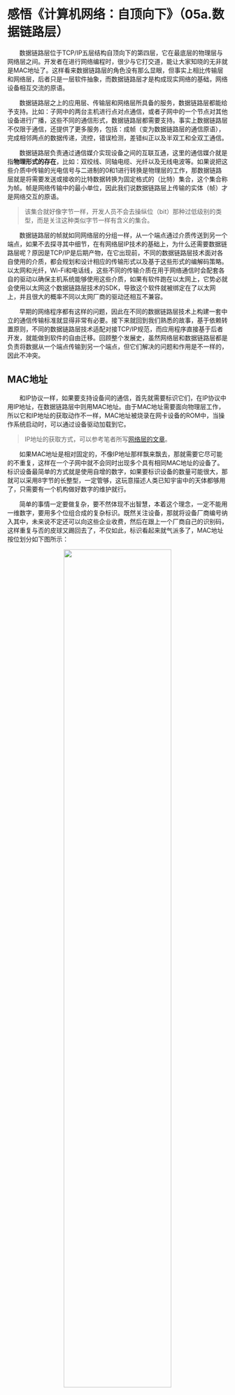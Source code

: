 # 感悟《计算机网络：自顶向下》（05a.数据链路层）

&nbsp;&nbsp;&nbsp;&nbsp;&nbsp;&nbsp;&nbsp;数据链路层位于TCP/IP五层结构自顶向下的第四层，它在最底层的物理层与网络层之间。开发者在进行网络编程时，很少与它打交道，能让大家知晓的无非就是MAC地址了。这样看来数据链路层的角色没有那么显眼，但事实上相比传输层和网络层，后者只是一层软件抽象，而数据链路层才是构成现实网络的基础，网络设备相互交流的原语。

&nbsp;&nbsp;&nbsp;&nbsp;&nbsp;&nbsp;&nbsp;数据链路层之上的应用层、传输层和网络层所具备的服务，数据链路层都能给予支持。比如：子网中的两台主机进行点对点通信，或者子网中的一个节点对其他设备进行广播，这些不同的通信形式，数据链路层都需要支持。事实上数据链路层不仅限于通信，还提供了更多服务，包括：成帧（变为数据链路层的通信原语），完成相邻两点的数据传递，流控，错误检测，差错纠正以及半双工和全双工通信。

&nbsp;&nbsp;&nbsp;&nbsp;&nbsp;&nbsp;&nbsp;数据链路层负责通过通信媒介实现设备之间的互联互通，这里的通信媒介就是指**物理形式的存在**，比如：双绞线、同轴电缆、光纤以及无线电波等。如果说把这些介质中传输的光电信号与二进制的0和1进行转换是物理层的工作，那数据链路层就是将需要发送或接收的比特数据转换为固定格式的（比特）集合，这个集合称为帧。帧是网络传输中的最小单位，因此我们说数据链路层上传输的实体（帧）才是网络交互的原语。

> 该集合就好像字节一样，开发人员不会去操纵位（bit）那种过低级别的类型，而是关注这种类似字节一样有含义的集合。

&nbsp;&nbsp;&nbsp;&nbsp;&nbsp;&nbsp;&nbsp;数据链路层的帧就如同网络层的分组一样，从一个端点通过介质传送到另一个端点，如果不去探寻其中细节，在有网络层IP技术的基础上，为什么还需要数据链路层呢？原因是TCP/IP是后期产物，在它出现前，不同的数据链路层技术面对各自使用的介质，都会规划和设计相应的传输形式以及基于这些形式的编解码策略。以太网和光纤，Wi-Fi和电话线，这些不同的传输介质在用于网络通信时会配套各自的驱动以确保主机系统能够使用这些介质，如果有软件跑在以太网上，它势必就会使用以太网这个数据链路层技术的SDK，导致这个软件就被绑定在了以太网上，并且很大的概率不同以太网厂商的驱动还相互不兼容。

&nbsp;&nbsp;&nbsp;&nbsp;&nbsp;&nbsp;&nbsp;早期的网络程序都有这样的问题，因此在不同的数据链路层技术上构建一套中立的通信传输标准就显得非常有必要。接下来就回到我们熟悉的故事，基于依赖转置原则，不同的数据链路层技术适配对接TCP/IP规范，而应用程序直接基于后者开发，就能做到软件的自由迁移。回顾整个发展史，虽然网络层和数据链路层都是负责将数据从一个端点传输到另一个端点，但它们解决的问题和作用是不一样的，因此不冲突。

## MAC地址

&nbsp;&nbsp;&nbsp;&nbsp;&nbsp;&nbsp;&nbsp;和IP协议一样，如果要支持设备间的通信，首先就需要标识它们，在IP协议中用IP地址，在数据链路层中则用MAC地址。由于MAC地址需要面向物理层工作，所以它和IP地址的获取动作不一样，MAC地址被烧录在网卡设备的ROM中，当操作系统启动时，可以通过设备驱动加载到它。

> IP地址的获取方式，可以参考笔者所写[网络层的文章](https://weipeng2k.github.io/hot-wind/book/computer-network-04a.html)。

&nbsp;&nbsp;&nbsp;&nbsp;&nbsp;&nbsp;&nbsp;如果MAC地址是相对固定的，不像IP地址那样飘来飘去，那就需要它尽可能的不重复，这样在一个子网中就不会同时出现多个具有相同MAC地址的设备了。标识设备最简单的方式就是使用自增的数字，如果要标识设备的数量可能很大，那就可以采用8字节的长整型，一定管够，这玩意描述人类已知宇宙中的天体都够用了，只需要有一个机构做好数字的维护就行。

&nbsp;&nbsp;&nbsp;&nbsp;&nbsp;&nbsp;&nbsp;简单的事情一定要做复杂，要不然体现不出智慧，本着这个理念，一定不能用一维数字，要用多个位组合成的复杂标识。既然关注设备，那就将设备厂商编号纳入其中，未来说不定还可以向这些企业收费，然后在跟上一个厂商自己的识别码，这样重复与否的皮球又踢回去了，不仅如此，标识看起来就气派多了，MAC地址按位划分如下图所示：

<center>
<img src="https://weipeng2k.github.io/hot-wind/resources/computer-network/dl-mac-address.jpg" width="70%">
</center>

&nbsp;&nbsp;&nbsp;&nbsp;&nbsp;&nbsp;&nbsp;如上图所示，第一位为0表示该地址为单播地址，否则为多播地址，第二位为0表示为全局地址，否则是本地地址，后面两段分别是代表厂商的标识以及厂商内部的识别码，这样就能保证没有相同的MAC地址。MAC地址的长度是48位，如果采用类似IP点分十进制的形式来描述，那就是6段数字，比如：`128.128.128.128.128.128.128`，不过这样感觉太占位置了，如果使用16进制，每个字符描述4位，换成`f0:18:98:1f:91:e4`的形式，感觉就帅气一些了。目前我们都是使用后者来描述MAC地址。

&nbsp;&nbsp;&nbsp;&nbsp;&nbsp;&nbsp;&nbsp;在类UNIX系统的控制台，输入`ifconfig`命令，可以查看本机的网卡配置，如下图所示：

<center>
<img src="https://weipeng2k.github.io/hot-wind/resources/computer-network/dl-ifconfig.jpg" width="60%">
</center>

&nbsp;&nbsp;&nbsp;&nbsp;&nbsp;&nbsp;&nbsp;如上图所示，输出在控制台上的内容，形式是以设备名外加描述组成，例如：其中`lo0`表示本地网卡，也就是`localhost0`的简写，而`en0`则是本机物理网卡的配置信息。`en0`网卡的`ether`（以太）一栏的内容为：`f0:18:98:1f:91:e4`，这个就是`en0`网卡的MAC地址。`lo0`为什么没有MAC地址呢？因为它是本地网卡，其IP是本地回环地址，所以对它的访问，协议栈会将其传回给传输层，所以它不需要数据链路层的支持，因而没有MAC地址，当然这也是网络分层的好处之一，适应性是杠杠的。

&nbsp;&nbsp;&nbsp;&nbsp;&nbsp;&nbsp;&nbsp;访问[https://itool.co/mac](https://itool.co/mac)，可以查询MAC地址，如下图所示：

<center>
<img src="https://weipeng2k.github.io/hot-wind/resources/computer-network/dl-mac-search.jpg" width="70%">
</center>

&nbsp;&nbsp;&nbsp;&nbsp;&nbsp;&nbsp;&nbsp;如果仔细观察这个MAC地址，对比MAC地址的格式说明，会发现有些问题，MAC地址的位没有按照规范来呀。`f0:18:98:1f:91:e4`的查询结果显示它是一个全局唯一的地址，也就是说MAC地址的第1和2位需要是`0`，但理解十六进制的我们，看到`f0`就知道它的二进制形式是：`11110000`，也就是前两位是`1`，这不是矛盾了吗？其实没有，因为MAC地址采用了大端描述，因此实际内容应该是`0f`，符合规范，可以参考下图：

<center>
<img src="https://weipeng2k.github.io/hot-wind/resources/computer-network/dl-mac-address-bits.jpg" width="60%">
</center>

&nbsp;&nbsp;&nbsp;&nbsp;&nbsp;&nbsp;&nbsp;上图来源：[https://www.cnblogs.com/lsgxeva/p/13932262.html](https://www.cnblogs.com/lsgxeva/p/13932262.html)。MAC地址的描述形式这么不讲究，不怕有人闹吗？答案是不怕，因为关注的人不多。其实不论正反，它就是要表示一个标识，类似一个整数或者UUID，所以无所谓的。

## 协议

&nbsp;&nbsp;&nbsp;&nbsp;&nbsp;&nbsp;&nbsp;使用MAC地址可以描述网络设备后，接下来和IP协议一样，设计一款用来进行通信的约定规范，也就是需要进行数据链路层通信协议的概念设计。通信协议常见的元素包括：双方地址、协议长度（定长或者是变长）、类型或者业务标识、数据载荷以及数据校验位，当然其中的类型以及业务标识要结合协议的用途来看。数据链路层的通信协议，主要用来完成两个MAC地址之间的数据传输，以及数据传输过去后需要用哪种逻辑进行处理，因此最简单的数据链路层通信协议可以设计成以下形式，如图所示：

<center>
<img src="https://weipeng2k.github.io/hot-wind/resources/computer-network/dl-protocol.jpg" width="70%">
</center>

&nbsp;&nbsp;&nbsp;&nbsp;&nbsp;&nbsp;&nbsp;如上图所示，数据链路层通信协议的协议头部包含了目标和来源MAC地址、类型、数据校验位和载荷数据长度，这是一种定长头的通信协议，简单且高效。事实上仔细分析这个协议，它和UDP协议非常类似，只保有了通信所需的最基本要求，而且它与[IEEE 802.3](https://baike.baidu.com/item/IEEE%20802.3)规范中的以太网协议已经非常像了。

&nbsp;&nbsp;&nbsp;&nbsp;&nbsp;&nbsp;&nbsp;上述设计的数据链路层协议其实不是我们日常用的协议，甚至[IEEE 802.3](https://baike.baidu.com/item/IEEE%20802.3)规范中定义的以太网协议也不是，[DIX](https://baike.baidu.com/item/dix)协议才是现在的以太网协议，DIX分别指代DEC、Intel和Xerox三家公司，其实主要是Xerox公司的功劳。因为以太网协议只是高效的完成数据传输，没有过多的参与到上层活动中，DIX由于其简单和低成本所以成为了事实标准。对于这种事实非标准的情况，很常见，就好像J2EE和Spring的关系一样，前者最后就成了吉祥物。

&nbsp;&nbsp;&nbsp;&nbsp;&nbsp;&nbsp;&nbsp;至于以太网协议，我们在后面的章节做介绍，因为它是数据链路层中的一种实现技术。说到这里，一会数据链路层，一会以太网，到底它们是什么关系？以太网是数据链路层的一种实现技术，就好像同轴电缆、电话线或者光纤技术一样。任何互联互通都离不开介质，而无论是双绞线还是无线电波，这些介质都可以用来通信，而附加在这些介质上的软件含义称为数据链路层，客观存在的物理介质称为物理层。早期计算机网络实际都在围绕着介质建设不同的数据链路层和物理层，以太网技术包含了软件层面的定义、驱动、协议以及RJ45接口、双绞线、集线器和交换机，因此它是一种联通两层的技术实现，或者说具体的数据链路层技术都会有一个物理层介质与之对应，而本章就在介绍它们在软件层面的共性。

&nbsp;&nbsp;&nbsp;&nbsp;&nbsp;&nbsp;&nbsp;现在应该能分清楚数据链路层和以太网之间的区别了。数据链路层定义了描述设备的方式，即MAC地址，围绕MAC地址会提供适合具体物理层的数据链路层通信协议。虽然不同的数据链路层技术采用的通信协议有所不同，但是它们都需要围绕着MAC地址来设计，离不开通信协议所需的必要元素，比如：来源和目标MAC地址，以及数据负载和标识负载类型的定义，至于具体的数据链路层协议，本质上都是在最小通信协议基础上增加一些其介质特有的属性而已。

## 成帧

&nbsp;&nbsp;&nbsp;&nbsp;&nbsp;&nbsp;&nbsp;形成帧的工作主要有两类，一类是从协议栈程序委派给数据链路层的数据发送工作，它要求将数据负载按照当前数据链路层实现的协议进行编码成帧，比如：以太网；另一类是从物理层接收到信号，信号经过物理层转为0和1的比特，然后由数据链路层接收比特流并解码和校验，最终形成当前数据链路层能够识别的帧。

&nbsp;&nbsp;&nbsp;&nbsp;&nbsp;&nbsp;&nbsp;应用程序可以通过使用socket接口向网络中写入数据，通过前面章节的介绍，我们知道，socket接口并没有独立向网络写数据的能力，该工作需要socket接口和操作系统协议栈程序配合完成。操作系统协议栈程序属于操作系统内核，socket接口将需要写入网络的数据放入内存中，然后将需求和数据地址传递给操作系统协议栈，由后者完成数据发送。操作系统协议栈不熟悉具体网卡硬件，还需要依靠网卡的驱动程序以及硬件网卡才可以实现数据的发送，使用以太网为例，如下图所示：

<center>
<img src="https://weipeng2k.github.io/hot-wind/resources/computer-network/dl-make-frame-snd.jpg" width="70%">
</center>

&nbsp;&nbsp;&nbsp;&nbsp;&nbsp;&nbsp;&nbsp;如上图所示，它按照流程描述了应用程序如何驱动网卡来发送数据的，这比我们想象中调用socket接口就完成数据发送要复杂的多，不过本章对它的介绍主要集中在数据链路层，也就是MAC模块，等未来介绍物理层时，你还会看到这张图。

&nbsp;&nbsp;&nbsp;&nbsp;&nbsp;&nbsp;&nbsp;首先网卡上有很多部件，包括：ROM、缓冲区、MAC、MAU以及RJ45端口等，其实它也可以看作是一个专用计算机。ROM中烧录了当前网卡的MAC地址，缓存区就相当于网卡的内存，外部需要网卡发送的数据会写到缓冲区中，而网卡上MAC和MAU模块会操作缓冲区中的数据，它们一般无法操作当前计算机的内存。MAC和MAU模块是网卡的CPU，而缓冲区就是网卡的内存。MAC模块会访问缓冲区中的数据，将这些比特数据编码成帧，然后按照一定的约束调用MAU模块，MAU模块接收MAC模块的请求，将字节数据转换成电信号，通过在RJ45接口上不同引线上施加电压，实现将数据以电信号的形式进行发送。

&nbsp;&nbsp;&nbsp;&nbsp;&nbsp;&nbsp;&nbsp;MAC模块就是数据链路层的物理存在，而网卡驱动程序会与MAC模块做交互，MAC模块从缓冲区中取出需要发送的数据，依据当前数据链路层的协议进行帧的生成，然后按照一定约束调用MAU模块完成帧的发送。

&nbsp;&nbsp;&nbsp;&nbsp;&nbsp;&nbsp;&nbsp;当对端计算机通过网线传回数据时，MAC模块将比特流数据转换为帧，并将帧给到协议栈，实现数据的接收，使用以太网为例，如下图所示：

<center>
<img src="https://weipeng2k.github.io/hot-wind/resources/computer-network/dl-make-frame-rcv.jpg" width="70%">
</center>

&nbsp;&nbsp;&nbsp;&nbsp;&nbsp;&nbsp;&nbsp;如上图所示，它按照流程描述了应用程序如何通过网卡收到数据，该过程与数据发送相比，看起来更加复杂，不过确实如此。从双绞线进入的电信号，它需要进行解调，转成计算机能够识别的字节，同时还需要从网卡内存拷贝到计算机内存，从操作系统内核态进入到应用程序用户态，这一路别提多坎坷了。虽然很复杂，但这次也只是集中注意力在数据链路层，在后续介绍物理层时，你还会看到这张图。

&nbsp;&nbsp;&nbsp;&nbsp;&nbsp;&nbsp;&nbsp;MAC模块从MAU模块获取一定约束的字节数据，这些数据会以字节的形式存放在缓冲区中，因为它们还不是完整的帧。随着读取的字节数据变多，MAC模块读取到了结束帧（FCS）或下一个开始帧，这代表对端传递的帧已经接收完成。虽然操作系统上的不同应用可以并行的收发数据，但是在数据链路层的发送和接收过程中，帧是最小单位，在任意时刻，双绞线上的信号（发送或接收端）只属于某一个帧。MAC模块将缓冲区中蓄积好的帧做校验，通过校验并且目标MAC地址是当前网卡的帧是需要接收的帧，如果不是则直接丢弃。

&nbsp;&nbsp;&nbsp;&nbsp;&nbsp;&nbsp;&nbsp;符合预期的帧放在网卡的缓冲区中，操作系统没有能力从其中获取，因此MAC模块会发起中断，当处理器响应中断后，会按照中断请求的约定调用网卡驱动，而后者具备操作网卡的实际能力。网卡驱动会访问网卡缓冲区中的帧，并将其拷贝到内存，然后通知协议栈进行处理。操作系统协议栈程序只带有TCP/IP等软件层面的定义，对于以太网（或者其他数据链路层）协议格式并不清楚，因此，在网卡驱动中也会包含对当前数据链路层协议的软件定义，并支持将其转换为IP分组。

> 中断是有编号的，网卡在安装时就在硬件中设置了中断号，在中断处理程序中将硬件中断号与网卡驱动绑定。

&nbsp;&nbsp;&nbsp;&nbsp;&nbsp;&nbsp;&nbsp;因为网卡驱动反向依赖协议栈或者TCP/IP协议，如果帧数据中的类型是IP协议，则会将帧数据转换为IP分组，然后交给协议栈中的TCP/IP模块来进行处理，这样交给协议栈的数据就是标准的分组了。

## 传输

&nbsp;&nbsp;&nbsp;&nbsp;&nbsp;&nbsp;&nbsp;MAC模块是数据链路层的核心，它通过与MAU模块的交互，将帧数据发送到网络中，同时也将接收到的帧数据交给协议栈。MAU模块会按照要求进行字节到信号（以及相反过程）的处理与发送，如果子网中所有的主机节点都在随意的发送数据，MAU模块就会向网络介质，比如：双绞线、Wi-Fi或者同轴电缆中发送电信号。可以想象这些信号会相互影响，导致接收方MAU模块无法正确的识别，这种情况肯定不是我们想要的。

&nbsp;&nbsp;&nbsp;&nbsp;&nbsp;&nbsp;&nbsp;如果说数据链路层的工作是帧的生成和错误检测，那么看起来操心物理层信号是否相互影响以及在影响发生时的规避策略就应该是MAU的事情，但情况没有这么简单。就像TCP要考虑传输的可靠性，而底层的IP虽然实现了主机到主机的数据传输，不过没有了TCP就显得用途不大一样，数据链路层也要为信号正确的传输努一把力。既然MAC模块能够从宏观上对MAU进行操作，那么偏向电信号传输的策略算法就由MAC模块来控制。

&nbsp;&nbsp;&nbsp;&nbsp;&nbsp;&nbsp;&nbsp;MAC模块进行控制的方式主要有三种：[时分TDMA](https://baike.baidu.com/item/时分多址)，[频分FDMA](https://baike.baidu.com/item/FDMA)和[码分CDMA](https://baike.baidu.com/item/码分多址)，其实它们就是着重在电磁波信号的划分上，是以时间片来做依据，还是以频率做依据。不论以时间还是频率做划分依据，其目的就是让主机发送信号时，能够有一个物理标识的维度。

&nbsp;&nbsp;&nbsp;&nbsp;&nbsp;&nbsp;&nbsp;以时间为例，也就是时分TDMA，它可以定义时间片，这肯定是比秒要小得多的单位。在一个时间片中，子网中只有一台主机能够发送信号，不过这不能绝对避免不同节点会一起发送的情况，但是它能保证每个主机都有一把对时间划分的尺子。当若干节点一起发送信号了，参与发送节点的MAU模块能够感知到接收线路有信号进来，这时就表明当前节点在发送时也有其他节点在同时发送，此刻只需要发送信号的多个节点执行相同策略即可。这个策略就是检测到上述冲突后，当前时间片不再发送信号，本地随机一个时间延迟，也就是在之后的P个时间片再次发送，这个P是一个随机值，不同节点会有不同的值。

&nbsp;&nbsp;&nbsp;&nbsp;&nbsp;&nbsp;&nbsp;通过随机延迟来解决不同节点之间的信号发送冲突问题，这个思路很简单，虽然延迟比较高，但这种先进行检测，然后发送中做好侦听，当发现冲突后进行规避的处理策略却是通用的。以太网常用的[CSMA/CD](https://baike.baidu.com/item/CSMA%2FCD协议)，就是在发送信号前侦听是否有主机占用了信道，如果没有则进行发送的技术。

&nbsp;&nbsp;&nbsp;&nbsp;&nbsp;&nbsp;&nbsp;这种事前侦听，事中检测的发送方式显得很低效，仿佛在子网中加了一把全局锁，如果能够把锁的粒度变小，主机节点之间的相互干扰从物理链路上隔离开，网络的数据吞吐量就会显著增加，接下来介绍几种常见的数据链路层通信技术，看看它们是如何解决这个问题的。
